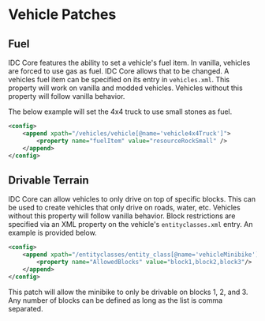 ﻿# Vehicle Patches
## Fuel
IDC Core features the ability to set a vehicle's fuel item. In vanilla, vehicles are forced to use gas as fuel. IDC Core allows that to be changed. A vehicles fuel item can be specified on its entry in `vehicles.xml`. This property will work on vanilla and modded vehicles. Vehicles without this property will follow vanilla behavior.

The below example will set the 4x4 truck to use small stones as fuel.
```xml
<config>
	<append xpath="/vehicles/vehicle[@name='vehicle4x4Truck']">
		<property name="fuelItem" value="resourceRockSmall" />
	</append>
</config>
```

## Drivable Terrain
IDC Core can allow vehicles to only drive on top of specific blocks. This can be used to create vehicles that only drive on roads, water, etc. Vehicles without this property will follow vanilla behavior. Block restrictions are specified via an XML property on the vehicle's `entityclasses.xml` entry. An example is provided below.
```xml
<config>
	<append xpath="/entityclasses/entity_class[@name='vehicleMinibike']">
		<property name="AllowedBlocks" value="block1,block2,block3"/>
	</append>
</config>
```
This patch will allow the minibike to only be drivable on blocks 1, 2, and 3. Any number of blocks can be defined as long as the list is comma separated.
